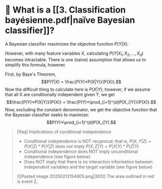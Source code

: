 # 🤔 What is a [[3. Classification bayésienne.pdf|naïve Bayesian classifier]]?

A Bayesian classifier maximizes the objective function $P(Y|X)$.

However, with many feature variables $X$, calculating $P(Y|X_1, X_2, ..., X_d)$ becomes intractable.
There is one (naïve) assumption that allows us to simplify this formula, however.

First, by Baye's Theorem,
$$P(Y|X) = \frac{P(Y)*P(X|Y)}{P(X)}.$$
Now the difficult thing to calculate here is $P(X|Y)$; however, if we assume that all X are conditionally independent given Y, we get
$$\frac{P(Y)*P(X|Y)}{P(X)} = \frac{P(Y)*\prod_{i=1}^{d}P(X_i|Y)}{P(X)}.$$
Now, excluding the constant denominator, we get the objective function that the Bayesian classifier seeks to maximize:
$$P(Y)*\prod_{i=1}^{d}P(X_i|Y).$$
>[!faq] Implications of conditional independence
> - Conditional independence is NOT reciprocal; that is, $P(X,Y|Z) = P(X|Z)*P(Y|Z)$ does *not* imply $P(X,Z|Y) = P(X|Y)*P(Z|Y)$
> - Conditional independence does NOT imply unconditional independence (see figure below)
> - Does NOT imply that there is no interaction information between independent variables and the target variable (see figure below)
> 
> ![[Pasted image 20250212154905.png|300]]
> The area outlined in red is event Z, 


